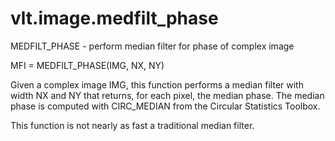 # vlt.image.medfilt_phase

  MEDFILT_PHASE - perform median filter for phase of complex image
 
   MFI = MEDFILT_PHASE(IMG, NX, NY)
 
   Given a complex image IMG, this function performs a median filter with
   width NX and NY that returns, for each pixel, the median phase. The median
   phase is computed with CIRC_MEDIAN from the Circular Statistics Toolbox.
 
   This function is not nearly as fast a traditional median filter.

